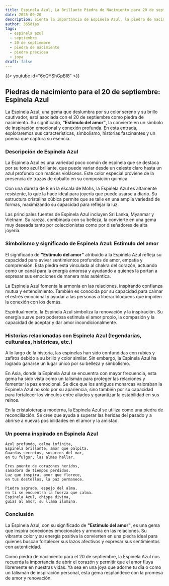 ```yaml
---
title: Espinela Azul, La Brillante Piedra de Nacimiento para 20 de septiembre
date: 2025-09-20
description: Sienta la importancia de Espinela Azul, la piedra de nacimiento de 20 de septiembre que simboliza Estímulo del amor. Deje que su belleza y significado iluminen su día.
author: 365días
tags:
  - espinela azul
  - septiembre
  - 20 de septiembre
  - piedra de nacimiento
  - piedra preciosa
  - joya
draft: false
---
```


{{< youtube id="6cQYShGpBI8" >}}

## Piedras de nacimiento para el 20 de septiembre: Espinela Azul

La Espinela Azul, una gema que deslumbra por su color sereno y su brillo cautivador, está asociada con el 20 de septiembre como piedra de nacimiento. Su significado, **"Estímulo del amor"**, la convierte en un símbolo de inspiración emocional y conexión profunda. En esta entrada, exploraremos sus características, simbolismo, historias fascinantes y un poema que captura su esencia.

### Descripción de Espinela Azul

La Espinela Azul es una variedad poco común de espinela que se destaca por su tono azul brillante, que puede variar desde un celeste claro hasta un azul profundo con matices violáceos. Este color especial proviene de la presencia de trazas de cobalto en su composición química.

Con una dureza de 8 en la escala de Mohs, la Espinela Azul es altamente resistente, lo que la hace ideal para joyería que puede usarse a diario. Su estructura cristalina cúbica permite que se talle en una amplia variedad de formas, maximizando su capacidad para reflejar la luz.

Las principales fuentes de Espinela Azul incluyen Sri Lanka, Myanmar y Vietnam. Su rareza, combinada con su belleza, la convierte en una gema muy deseada tanto por coleccionistas como por diseñadores de alta joyería.

### Simbolismo y significado de Espinela Azul: Estímulo del amor

El significado de **"Estímulo del amor"** atribuido a la Espinela Azul refleja su capacidad para avivar sentimientos profundos de amor, empatía y comprensión. Esta piedra está vinculada al chakra del corazón, actuando como un canal para la energía amorosa y ayudando a quienes la portan a expresar sus emociones de manera más auténtica.

La Espinela Azul fomenta la armonía en las relaciones, inspirando confianza mutua y entendimiento. También es conocida por su capacidad para calmar el estrés emocional y ayudar a las personas a liberar bloqueos que impiden la conexión con los demás.

Espiritualmente, la Espinela Azul simboliza la renovación y la inspiración. Su energía suave pero poderosa estimula el amor propio, la compasión y la capacidad de aceptar y dar amor incondicionalmente.

### Historias relacionadas con Espinela Azul (legendarias, culturales, históricas, etc.)

A lo largo de la historia, las espinelas han sido confundidas con rubíes y zafiros debido a su brillo y color similar. Sin embargo, la Espinela Azul ha logrado ganarse un lugar único por su belleza y simbolismo.

En Asia, donde la Espinela Azul se encuentra con mayor frecuencia, esta gema ha sido vista como un talismán para proteger las relaciones y fomentar la paz emocional. Se dice que los antiguos monarcas valoraban la Espinela Azul no solo por su apariencia, sino también por su capacidad para fortalecer los vínculos entre aliados y garantizar la estabilidad en sus reinos.

En la cristaloterapia moderna, la Espinela Azul se utiliza como una piedra de reconciliación. Se cree que ayuda a superar las heridas del pasado y a abrirse a nuevas posibilidades en el amor y la amistad.

### Un poema inspirado en Espinela Azul

```
Azul profundo, calma infinita,  
Espinela brillante, amor que palpita.  
Guardas secretos, susurros del mar,  
en tu fulgor, las almas hallar.  

Eres puente de corazones heridos,  
sanadora de tiempos perdidos.  
Luz que inspira, amor que florece,  
en tus destellos, la paz permanece.  

Piedra sagrada, espejo del alma,  
en ti se encuentra la fuerza que calma.  
Espinela Azul, chispa divina,  
guías al amor, su llama ilumina.  
```

### Conclusión

La Espinela Azul, con su significado de **"Estímulo del amor"**, es una gema que inspira conexiones emocionales y armonía en las relaciones. Su vibrante color y su energía positiva la convierten en una piedra ideal para quienes buscan fortalecer sus lazos afectivos y expresar sus sentimientos con autenticidad.

Como piedra de nacimiento para el 20 de septiembre, la Espinela Azul nos recuerda la importancia de abrir el corazón y permitir que el amor fluya libremente en nuestras vidas. Ya sea en una joya que adorne tu día o como un talismán de inspiración personal, esta gema resplandece con la promesa de amor y renovación.